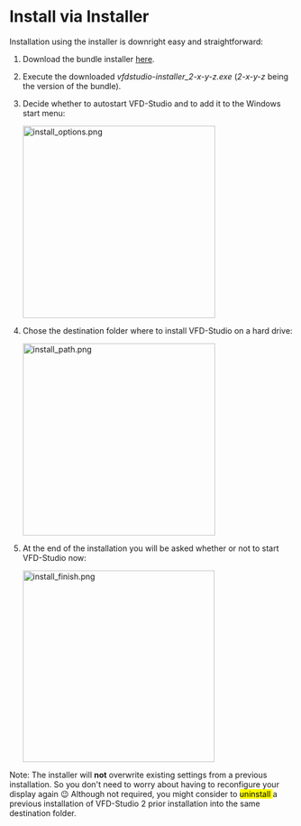 # Install via Installer

Installation using the installer is downright easy and straightforward:

1. Download the bundle installer [here](https://github.com/CypaxNET/VFD-Studio2/releases).

2. Execute the downloaded *vfdstudio-installer_2-x-y-z.exe* (*2-x-y-z* being the version of the bundle).

3. Decide whether to autostart VFD-Studio and to add it to the Windows start menu:
   
   <img title="" src="file:///E:/Projekte/VFD-Studio2/git/doc/install_options.png" alt="install_options.png" width="341">

4. Chose the destination folder where to install VFD-Studio on a hard drive:
   
   <img title="" src="file:///E:/Projekte/VFD-Studio2/git/doc/install_path.png" alt="install_path.png" width="341">

5. At the end of the installation you will be asked whether or not to start VFD-Studio now:
   
   <img title="" src="file:///E:/Projekte/VFD-Studio2/git/doc/install_finish.png" alt="install_finish.png" width="340">

Note: The installer will **not** overwrite existing settings from a previous installation. So you don't need to worry about having to reconfigure your display again 😉
Although not required, you might consider to <mark>uninstall </mark>a previous installation of VFD-Studio 2 prior installation into the same destination folder.
